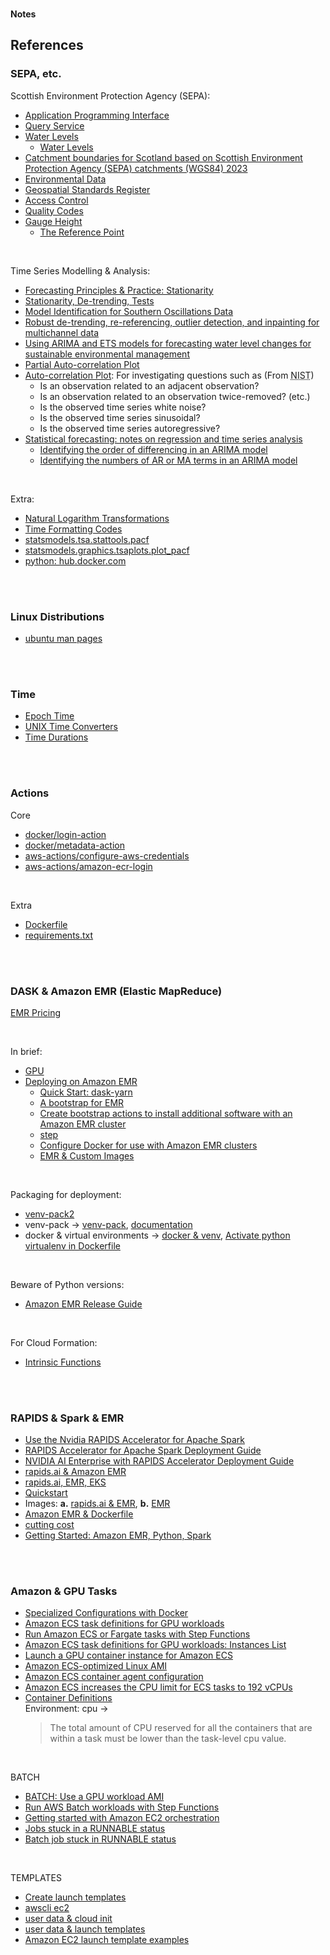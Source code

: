<br>

<b>Notes</b>

## References

### SEPA, etc.

Scottish Environment Protection Agency (SEPA):
* [Application Programming Interface](https://timeseriesdoc.sepa.org.uk/api-documentation/)
* [Query Service](https://timeseries.sepa.org.uk/KiWIS/KiWIS?datasource=0&service=kisters&type=queryServices&request=getrequestinfo)
* [Water Levels](https://www.sepa.org.uk/environment/water/water-levels/)
  * [Water Levels](https://waterlevels.sepa.org.uk/)
* [Catchment boundaries for Scotland based on Scottish Environment Protection Agency (SEPA) catchments (WGS84) 2023](https://data.cefas.co.uk/view/21970)
* [Environmental Data](https://www.sepa.org.uk/environment/environmental-data/)
* [Geospatial Standards Register](https://www.gov.uk/government/publications/uk-geospatial-data-standards-register/national-geospatial-data-standards-register)
* [Access Control](https://timeseriesdoc.sepa.org.uk/api-documentation/before-you-start/what-controls-there-are-on-access/)
* [Quality Codes](https://timeseriesdoc.sepa.org.uk/api-documentation/before-you-start/how-data-validity-may-change/)
* [Gauge Height](https://waterdata.usgs.gov/blog/gage_height/)
  * [The Reference Point](https://www.usgs.gov/media/images/gage-datum-reference-point)

<br>

Time Series Modelling & Analysis:
* [Forecasting Principles & Practice: Stationarity](https://otexts.com/fpp2/stationarity.html)
* [Stationarity, De-trending, Tests](https://www.statsmodels.org/dev/examples/notebooks/generated/stationarity_detrending_adf_kpss.html)
* [Model Identification for Southern Oscillations Data](https://www.itl.nist.gov/div898/handbook/pmc/section4/pmc4461.htm)
* [Robust de-trending, re-referencing, outlier detection, and inpainting for multichannel data](https://pmc.ncbi.nlm.nih.gov/articles/PMC5915520/)
* [Using ARIMA and ETS models for forecasting water level changes for sustainable environmental management](https://www.nature.com/articles/s41598-024-73405-9)
* [Partial Auto-correlation Plot](https://www.itl.nist.gov/div898/handbook/pmc/section4/pmc4463.htm)
* [Auto-correlation Plot](https://www.itl.nist.gov/div898/handbook/eda/section3/autocopl.htm): For investigating questions such as (From <abbr title="National Institute of Standards and Technology">NIST</abbr>)
  * Is an observation related to an adjacent observation?
  * Is an observation related to an observation twice-removed? (etc.)
  * Is the observed time series white noise?
  * Is the observed time series sinusoidal?
  * Is the observed time series autoregressive?
* [Statistical forecasting: notes on regression and time series analysis](https://people.duke.edu/~rnau/411home.htm)
  * [Identifying the order of differencing in an ARIMA model](https://people.duke.edu/~rnau/411arim2.htm)
  * [Identifying the numbers of AR or MA terms in an ARIMA model](https://people.duke.edu/~rnau/411arim3.htm)

<br>

Extra:
* [Natural Logarithm Transformations](https://www.bridgetext.com/log-transforming-time-series-data-in-r)
* [Time Formatting Codes](https://docs.python.org/3/library/datetime.html#strftime-and-strptime-format-codes)
* [statsmodels.tsa.stattools.pacf](https://www.statsmodels.org/dev/generated/statsmodels.tsa.stattools.pacf.html)
* [statsmodels.graphics.tsaplots.plot_pacf](https://www.statsmodels.org/dev/generated/statsmodels.graphics.tsaplots.plot_pacf.html)
* [python: hub.docker.com](https://hub.docker.com/_/python/)


<br>
<br>


### Linux Distributions

* [ubuntu man pages](https://manpages.ubuntu.com/manpages/trusty/man1/)

<br>
<br>

### Time

* [Epoch Time](https://unixtime.org)
* [UNIX Time Converters](https://time.is/Unix_time_converter)
* [Time Durations](https://en.wikipedia.org/wiki/ISO_8601#Durations)


<br>
<br>


### Actions

Core
* [docker/login-action](https://github.com/docker/login-action/releases)
* [docker/metadata-action](https://github.com/docker/metadata-action/releases)
* [aws-actions/configure-aws-credentials](https://github.com/aws-actions/configure-aws-credentials/releases)
* [aws-actions/amazon-ecr-login](https://github.com/aws-actions/amazon-ecr-login/releases)

<br>

Extra
* [Dockerfile](https://docs.docker.com/reference/dockerfile/)
* [requirements.txt](https://pip.pypa.io/en/stable/reference/requirements-file-format/)

<br>
<br>

### DASK & Amazon EMR (Elastic MapReduce)

[EMR Pricing](https://aws.amazon.com/emr/pricing/)

<br>

In brief:
* [GPU](https://docs.dask.org/en/stable/gpu.html)
* [Deploying on Amazon EMR](https://yarn.dask.org/en/latest/aws-emr.html)
  * [Quick Start: dask-yarn](https://yarn.dask.org/en/latest/quickstart.html)
  * [A bootstrap for EMR](https://github.com/dask/dask-yarn/blob/main/deployment_resources/aws-emr/bootstrap-dask)
  * [Create bootstrap actions to install additional software with an Amazon EMR cluster](https://docs.aws.amazon.com/emr/latest/ManagementGuide/emr-plan-bootstrap.html)
  * [step](https://docs.aws.amazon.com/emr/latest/ReleaseGuide/emr-spark-submit-step.html)
  * [Configure Docker for use with Amazon EMR clusters](https://docs.aws.amazon.com/emr/latest/ManagementGuide/emr-plan-docker.html)
  * [EMR & Custom Images](https://docs.aws.amazon.com/emr/latest/EMR-on-EKS-DevelopmentGuide/docker-custom-images-steps.html)

<br>

Packaging for deployment:
* [venv-pack2](https://pypi.org/project/venv-pack2/)
* venv-pack &rarr; [venv-pack](https://pypi.org/project/venv-pack/), [documentation](https://jcristharif.com/venv-pack/)
* docker & virtual environments &rarr; [docker & venv](https://coderivers.org/blog/docker-with-python-venv/), [Activate python virtualenv in Dockerfile](https://bobcares.com/blog/activate-python-virtualenv-in-dockerfile/)

<br>

Beware of Python versions:
* [Amazon EMR Release Guide](https://docs.aws.amazon.com/emr/latest/ReleaseGuide/emr-780-release.html)

<br>

For Cloud Formation:
* [Intrinsic Functions](https://docs.aws.amazon.com/AWSCloudFormation/latest/UserGuide/intrinsic-function-reference-join.html)

<br>
<br>

### RAPIDS & Spark & EMR

* [Use the Nvidia RAPIDS Accelerator for Apache Spark](https://docs.aws.amazon.com/emr/latest/ReleaseGuide/emr-spark-rapids.html)
* [RAPIDS Accelerator for Apache Spark Deployment Guide](https://docs.nvidia.com/ai-enterprise/deployment/spark-rapids-accelerator/latest/emr.html)
* [NVIDIA AI Enterprise with RAPIDS Accelerator Deployment Guide](https://docs.nvidia.com/ai-enterprise/deployment/spark-rapids-accelerator/latest/index.html)
* [rapids.ai & Amazon EMR](https://docs.nvidia.com/ai-enterprise/deployment/spark-rapids-accelerator/latest/emr.html)
* [rapids.ai, EMR, EKS](https://aws.amazon.com/blogs/containers/run-spark-rapids-ml-workloads-with-gpus-on-amazon-emr-on-eks/)
* [Quickstart](https://docs.nvidia.com/spark-rapids/user-guide/latest/qualification/quickstart.html)
* Images: **a.** [rapids.ai & EMR](https://gallery.ecr.aws/emr-on-eks/spark/emr-7.0.0-spark-rapids), **b.** [EMR](https://gallery.ecr.aws/emr-on-eks?page=1)
* [Amazon EMR & Dockerfile](https://github.com/awslabs/data-on-eks/blob/main/ai-ml/emr-spark-rapids/examples/xgboost/Dockerfile)
* [cutting cost](https://developer.nvidia.com/blog/accelerated-data-analytics-faster-time-series-analysis-with-rapids-cudf/)
* [Getting Started: Amazon EMR, Python, Spark](https://docs.aws.amazon.com/emr/latest/ManagementGuide/emr-gs.html#emr-getting-started-plan-and-configure)

<br>
<br>

### Amazon & GPU Tasks

* [Specialized Configurations with Docker](https://docs.nvidia.com/datacenter/cloud-native/container-toolkit/latest/docker-specialized.html)
* [Amazon ECS task definitions for GPU workloads](https://docs.aws.amazon.com/AmazonECS/latest/developerguide/ecs-gpu.html)
* [Run Amazon ECS or Fargate tasks with Step Functions](https://docs.aws.amazon.com/step-functions/latest/dg/connect-ecs.html)
* [Amazon ECS task definitions for GPU workloads: Instances List](https://docs.aws.amazon.com/AmazonECS/latest/developerguide/ecs-gpu.html)
* [Launch a GPU container instance for Amazon ECS](https://docs.aws.amazon.com/AmazonECS/latest/developerguide/gpu-launch.html)
* [Amazon ECS-optimized Linux AMI](https://docs.aws.amazon.com/AmazonECS/latest/developerguide/ecs-optimized_AMI.html)
* [Amazon ECS container agent configuration](https://docs.aws.amazon.com/AmazonECS/latest/developerguide/ecs-agent-config.html)
* [Amazon ECS increases the CPU limit for ECS tasks to 192 vCPUs](https://aws.amazon.com/about-aws/whats-new/2025/02/amazon-ecs-increases-cpu-ecs-tasks/)
* [Container Definitions](https://docs.aws.amazon.com/AmazonECS/latest/developerguide/task_definition_parameters.html#container_definitions)<br>Environment: cpu &rarr; <blockquote>The total amount of CPU reserved for all the containers that are within a task must be lower than the task-level cpu value.</blockquote>

<br>

BATCH
* [BATCH: Use a GPU workload AMI](https://docs.aws.amazon.com/batch/latest/userguide/batch-gpu-ami.html)
* [Run AWS Batch workloads with Step Functions](https://docs.aws.amazon.com/step-functions/latest/dg/connect-batch.html)
* [Getting started with Amazon EC2 orchestration](https://docs.aws.amazon.com/batch/latest/userguide/getting-started-ec2.html)
* [Jobs stuck in a RUNNABLE status](https://docs.aws.amazon.com/batch/latest/userguide/job_stuck_in_runnable.html)
* [Batch job stuck in RUNNABLE status](https://repost.aws/knowledge-center/batch-job-stuck-runnable-status)

<br>

TEMPLATES
* [Create launch templates](https://docs.aws.amazon.com/AWSCloudFormation/latest/UserGuide/quickref-ec2-launch-templates.html)
* [awscli ec2](https://awscli.amazonaws.com/v2/documentation/api/latest/reference/ec2/index.html#cli-aws-ec2)
* [user data & cloud init](https://cloudinit.readthedocs.io/en/latest/explanation/format.html#mime-multi-part-archive)
* [user data & launch templates](https://docs.aws.amazon.com/batch/latest/userguide/launch-templates.html)
* [Amazon EC2 launch template examples](https://docs.aws.amazon.com/batch/latest/userguide/launch-template-examples.html)


<br>
<br>

<br>
<br>

<br>
<br>

<br>
<br>
